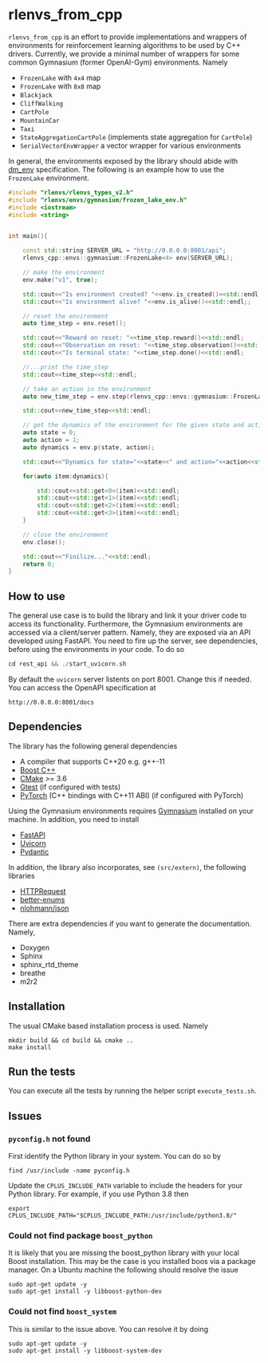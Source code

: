 # rlenvs_from_cpp

```rlenvs_from_cpp``` is an effort to provide implementations and wrappers of environments for reinforcement learning algorithms to be used by C++ drivers. 
Currently, we provide a minimal number of wrappers for some common Gymnasium (former OpenAI-Gym) environments. Namely

- ```FrozenLake``` with ```4x4``` map
- ```FrozenLake``` with ```8x8``` map
- ```Blackjack```
- ```CliffWalking```
- ```CartPole```
- ```MountainCar```
- ```Taxi```
- ```StateAggregationCartPole``` (implements state aggregation for ```CartPole```)
- ```SerialVectorEnvWrapper``` a vector wrapper for various environments

In general, the environments exposed by the library  should abide with <a href="https://github.com/deepmind/dm_env/blob/master/docs/index.md">dm_env</a> specification.
The following is an example how to use the ```FrozenLake``` environment.

```cpp
#include "rlenvs/rlenvs_types_v2.h"
#include "rlenvs/envs/gymnasium/frozen_lake_env.h"
#include <iostream>
#include <string>


int main(){

    const std::string SERVER_URL = "http://0.0.0.0:8001/api";
    rlenvs_cpp::envs::gymnasium::FrozenLake<4> env(SERVER_URL);

    // make the environment
    env.make("v1", true);

    std::cout<<"Is environment created? "<<env.is_created()<<std::endl;
    std::cout<<"Is environment alive? "<<env.is_alive()<<std::endl;;

    // reset the environment
    auto time_step = env.reset();

    std::cout<<"Reward on reset: "<<time_step.reward()<<std::endl;
    std::cout<<"Observation on reset: "<<time_step.observation()<<std::endl;
    std::cout<<"Is terminal state: "<<time_step.done()<<std::endl;

    //...print the time_step
    std::cout<<time_step<<std::endl;

    // take an action in the environment
    auto new_time_step = env.step(rlenvs_cpp::envs::gymnasium::FrozenLakeActionsEnum::RIGHT);

    std::cout<<new_time_step<<std::endl;

    // get the dynamics of the environment for the given state and action
    auto state = 0;
    auto action = 1;
    auto dynamics = env.p(state, action);

    std::cout<<"Dynamics for state="<<state<<" and action="<<action<<std::endl;

    for(auto item:dynamics){

        std::cout<<std::get<0>(item)<<std::endl;
        std::cout<<std::get<1>(item)<<std::endl;
        std::cout<<std::get<2>(item)<<std::endl;
        std::cout<<std::get<3>(item)<<std::endl;
    }

    // close the environment
    env.close();

    std::cout<<"Finilize..."<<std::endl;
    return 0;
}
```


## How to use

The general use case is to build the library and link it your driver code to access its functionality.
Furthermore, the Gymnasium environments are accessed via a client/server pattern. Namely, they are exposed via an API developed using FastAPI.
You need to fire up the server, see dependencies, before using the environments in your code. To do so

```cpp
cd rest_api && ./start_uvicorn.sh

```

By default the ```uvicorn``` server listents on port 8001. Change this if needed. You can access the OpenAPI specification at

```
http://0.0.0.0:8001/docs
```


## Dependencies

The library has the following general dependencies

- A compiler that supports C++20 e.g. g++-11
- <a href="https://www.boost.org/">Boost C++</a> 
- <a href="https://cmake.org/">CMake</a> >= 3.6
- <a href="https://github.com/google/googletest">Gtest</a> (if configured with tests)
- <a href="https://pytorch.org/">PyTorch</a> (C++ bindings with C++11 ABI) (if configured with PyTorch)

Using the Gymnasium environments requires <a href="https://github.com/Farama-Foundation/Gymnasium/tree/main">Gymnasium</a> installed on your machine.
In addition, you need to install

- <a href="https://fastapi.tiangolo.com/">FastAPI</a>
- <a href="https://www.uvicorn.org/">Uvicorn</a>
- <a href="https://docs.pydantic.dev/latest/">Pydantic</a>


In addition, the library also incorporates, see ```(src/extern)```, the following libraries

- <a href="https://github.com/elnormous/HTTPRequest">HTTPRequest</a>
- <a href="http://github.com/aantron/better-enums">better-enums</a>
- <a href="https://github.com/nlohmann/json">nlohmann/json</a>

There are extra dependencies if you want to generate the documentation. Namely,

- Doxygen
- Sphinx
- sphinx_rtd_theme
- breathe
- m2r2

## Installation

The usual CMake based installation process is used. Namely

```
mkdir build && cd build && cmake ..
make install
```


## Run the tests

You can execute all the tests by running the helper script ```execute_tests.sh```.

## Issues

### ```pyconfig.h``` not found

First identify the Python library in your system. You can do so by

```
find /usr/include -name pyconfig.h

```
Update the ```CPLUS_INCLUDE_PATH``` variable to include the headers for your Python library. For example, if you use Python 3.8 then

```
export CPLUS_INCLUDE_PATH="$CPLUS_INCLUDE_PATH:/usr/include/python3.8/"
```

### Could not find package ```boost_python```

It is likely that you are missing the boost_python library with your local Boost installation. This may be the case
is you installed boos via a package manager. On a Ubuntu machine the following should resolve the issue

```
sudo apt-get update -y
sudo apt-get install -y libboost-python-dev
```

### Could not find ```boost_system```

This is similar to the issue above. You can resolve it by doing

```
sudo apt-get update -y
sudo apt-get install -y libboost-system-dev
```

